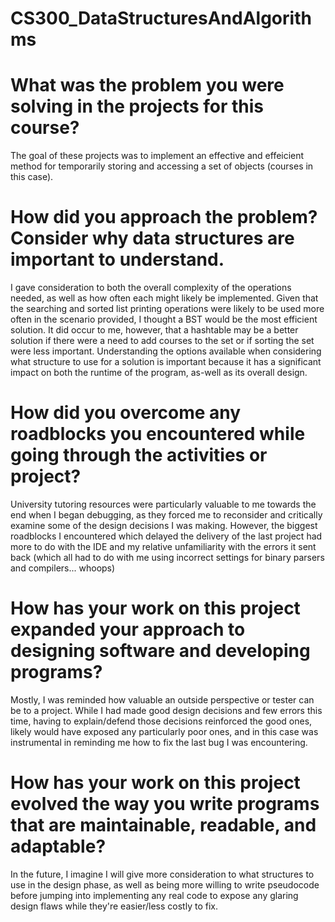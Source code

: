 # CS300_DataStructuresAndAlgorithms

# What was the problem you were solving in the projects for this course?
  The goal of these projects was to implement an effective and effeicient method for temporarily storing and accessing a set of objects (courses in this case).

# How did you approach the problem? Consider why data structures are important to understand.
  I gave consideration to both the overall complexity of the operations needed, as well as how often each might likely be implemented. Given that the searching and sorted list printing operations were likely to be used more often in the scenario provided, I thought a BST would be the most efficient solution. It did occur to me, however, that a hashtable may be a better solution if there were a need to add courses to the set or if sorting the set were less important. Understanding the options available when considering what structure to use for a solution is important because it has a significant impact on both the runtime of the program, as-well as its overall design. 

# How did you overcome any roadblocks you encountered while going through the activities or project?
  University tutoring resources were particularly valuable to me towards the end when I began debugging, as they forced me to reconsider and critically examine some of the design decisions I was making. However, the biggest roadblocks I encountered which delayed the delivery of the last project had more to do with the IDE and my relative unfamiliarity with the errors it sent back (which all had to do with me using incorrect settings for binary parsers and compilers... whoops)
  
# How has your work on this project expanded your approach to designing software and developing programs?
  Mostly, I was reminded how valuable an outside perspective or tester can be to a project. While I had made good design decisions and few errors this time, having to explain/defend those decisions reinforced the good ones, likely would have exposed any particularly poor ones, and in this case was instrumental in reminding me how to fix the last bug I was encountering. 
  
# How has your work on this project evolved the way you write programs that are maintainable, readable, and adaptable?
  In the future, I imagine I will give more consideration to what structures to use in the design phase, as well as being more willing to write pseudocode before jumping into implementing any real code to expose any glaring design flaws while they're easier/less costly to fix.

